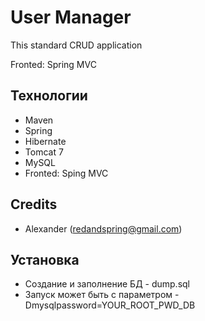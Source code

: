 # User Manager
This standard CRUD application

Fronted: Spring MVC

## Технологии
- Maven
- Spring
- Hibernate
- Tomcat 7
- MySQL
- Fronted: Sping MVC

## Credits

- Alexander (redandspring@gmail.com)

## Установка
- Создание и заполнение БД - dump.sql
- Запуск может быть с параметром -Dmysqlpassword=YOUR_ROOT_PWD_DB
